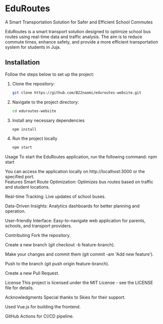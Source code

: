 # EduRoutes
A Smart Transportation Solution for Safer and Efficient School Commutes

EduRoutes is a smart transport solution designed to optimize school bus routes using real-time data and traffic analysis. The aim is to reduce commute times, enhance safety, and provide a more efficient transportation system for students in Juja.

## Installation

Follow the steps below to set up the project:

1. Clone the repository:

   ```bash
   git clone https://github.com/B22naomi/eduroutes-website.git
2. Navigate to the project directory:
   ```bash
   cd eduroutes-website
3. Install any necessary dependencies
   ```bash
   npm install
4. Run the project locally
   ```bash
   npm start
Usage
   To start the EduRoutes application, run the following command:
   npm start

You can access the application locally on http://localhost:3000 or the specified port.   
Features
Smart Route Optimization: Optimizes bus routes based on traffic and student locations.

Real-time Tracking: Live updates of school buses.

Data-Driven Insights: Analytics dashboards for better planning and operation.

User-friendly Interface: Easy-to-navigate web application for parents, schools, and transport providers.

Contributing
Fork the repository.

Create a new branch (git checkout -b feature-branch).

Make your changes and commit them (git commit -am 'Add new feature').

Push to the branch (git push origin feature-branch).

Create a new Pull Request.

License
This project is licensed under the MIT License - see the LICENSE file for details.

Acknowledgments
Special thanks to Skies for their support.

Used Vue.js for building the frontend.

GitHub Actions for CI/CD pipeline.








